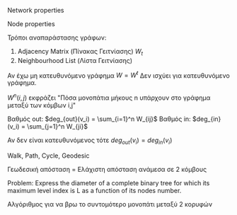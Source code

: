 Network properties

Node properties

Τρόποι αναπαράστασης γράφων:
1. Adjacency Matrix (Πίνακας Γειτνίασης) $W_t$
2. Neighbourhood List (Λίστα Γειτνίασης)

Αν έχω μη κατευθυνόμενο γράφημα $W = W^t$
Δεν ισχύει για κατευθυνόμενο γράφημα.

$W^n(i,j)$ εκφράζει "Πόσα μονοπάτια μήκους n υπάρχουν στο γράφημα μεταξύ των κόμβων i,j"


Βαθμός out: $deg_{out}(v_i) = \sum_{i=1}^n W_{ij}$
Βαθμός in: $deg_{in}(v_i) = \sum_{j=1}^n W_{ji}$

Αν δεν είναι κατευθυνόμενος τότε $deg_{out}(v_i) = deg_{in}(v_i)$

Walk, Path, Cycle, Geodesic

Γεωδεσική απόσταση = Ελάχιστη απόσταση ανάμεσα σε 2 κόμβους

Problem:
Express the diameter of a complete binary tree for which its maximum level index is L as a function of its nodes number.

Αλγόριθμος για να βρω το συντομότερο μονοπάτι μεταξύ 2 κορυφών